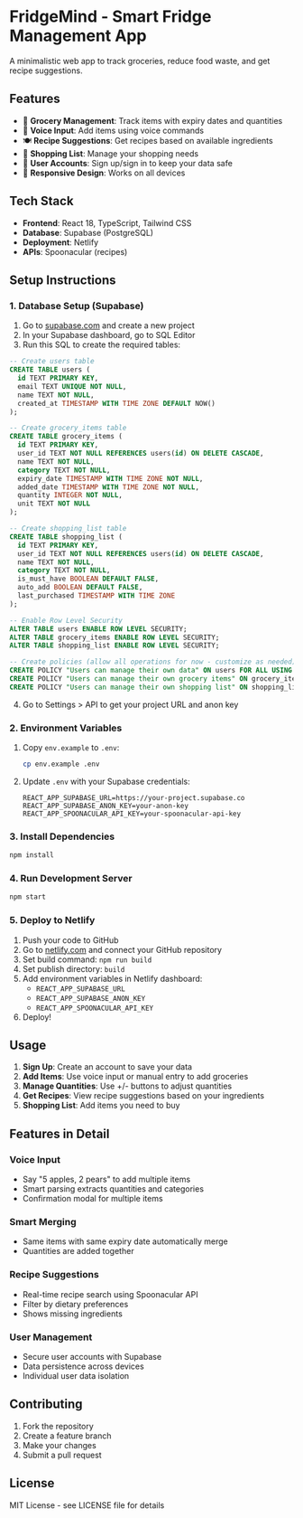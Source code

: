 # FridgeMind - Smart Fridge Management App

A minimalistic web app to track groceries, reduce food waste, and get recipe suggestions.

## Features

- 🍎 **Grocery Management**: Track items with expiry dates and quantities
- 🎤 **Voice Input**: Add items using voice commands
- 🍽️ **Recipe Suggestions**: Get recipes based on available ingredients
- 🛒 **Shopping List**: Manage your shopping needs
- 👤 **User Accounts**: Sign up/sign in to keep your data safe
- 📱 **Responsive Design**: Works on all devices

## Tech Stack

- **Frontend**: React 18, TypeScript, Tailwind CSS
- **Database**: Supabase (PostgreSQL)
- **Deployment**: Netlify
- **APIs**: Spoonacular (recipes)

## Setup Instructions

### 1. Database Setup (Supabase)

1. Go to [supabase.com](https://supabase.com) and create a new project
2. In your Supabase dashboard, go to SQL Editor
3. Run this SQL to create the required tables:

```sql
-- Create users table
CREATE TABLE users (
  id TEXT PRIMARY KEY,
  email TEXT UNIQUE NOT NULL,
  name TEXT NOT NULL,
  created_at TIMESTAMP WITH TIME ZONE DEFAULT NOW()
);

-- Create grocery_items table
CREATE TABLE grocery_items (
  id TEXT PRIMARY KEY,
  user_id TEXT NOT NULL REFERENCES users(id) ON DELETE CASCADE,
  name TEXT NOT NULL,
  category TEXT NOT NULL,
  expiry_date TIMESTAMP WITH TIME ZONE NOT NULL,
  added_date TIMESTAMP WITH TIME ZONE NOT NULL,
  quantity INTEGER NOT NULL,
  unit TEXT NOT NULL
);

-- Create shopping_list table
CREATE TABLE shopping_list (
  id TEXT PRIMARY KEY,
  user_id TEXT NOT NULL REFERENCES users(id) ON DELETE CASCADE,
  name TEXT NOT NULL,
  category TEXT NOT NULL,
  is_must_have BOOLEAN DEFAULT FALSE,
  auto_add BOOLEAN DEFAULT FALSE,
  last_purchased TIMESTAMP WITH TIME ZONE
);

-- Enable Row Level Security
ALTER TABLE users ENABLE ROW LEVEL SECURITY;
ALTER TABLE grocery_items ENABLE ROW LEVEL SECURITY;
ALTER TABLE shopping_list ENABLE ROW LEVEL SECURITY;

-- Create policies (allow all operations for now - customize as needed)
CREATE POLICY "Users can manage their own data" ON users FOR ALL USING (true);
CREATE POLICY "Users can manage their own grocery items" ON grocery_items FOR ALL USING (true);
CREATE POLICY "Users can manage their own shopping list" ON shopping_list FOR ALL USING (true);
```

4. Go to Settings > API to get your project URL and anon key

### 2. Environment Variables

1. Copy `env.example` to `.env`:
   ```bash
   cp env.example .env
   ```

2. Update `.env` with your Supabase credentials:
   ```
   REACT_APP_SUPABASE_URL=https://your-project.supabase.co
   REACT_APP_SUPABASE_ANON_KEY=your-anon-key
   REACT_APP_SPOONACULAR_API_KEY=your-spoonacular-api-key
   ```

### 3. Install Dependencies

```bash
npm install
```

### 4. Run Development Server

```bash
npm start
```

### 5. Deploy to Netlify

1. Push your code to GitHub
2. Go to [netlify.com](https://netlify.com) and connect your GitHub repository
3. Set build command: `npm run build`
4. Set publish directory: `build`
5. Add environment variables in Netlify dashboard:
   - `REACT_APP_SUPABASE_URL`
   - `REACT_APP_SUPABASE_ANON_KEY`
   - `REACT_APP_SPOONACULAR_API_KEY`
6. Deploy!

## Usage

1. **Sign Up**: Create an account to save your data
2. **Add Items**: Use voice input or manual entry to add groceries
3. **Manage Quantities**: Use +/- buttons to adjust quantities
4. **Get Recipes**: View recipe suggestions based on your ingredients
5. **Shopping List**: Add items you need to buy

## Features in Detail

### Voice Input
- Say "5 apples, 2 pears" to add multiple items
- Smart parsing extracts quantities and categories
- Confirmation modal for multiple items

### Smart Merging
- Same items with same expiry date automatically merge
- Quantities are added together

### Recipe Suggestions
- Real-time recipe search using Spoonacular API
- Filter by dietary preferences
- Shows missing ingredients

### User Management
- Secure user accounts with Supabase
- Data persistence across devices
- Individual user data isolation

## Contributing

1. Fork the repository
2. Create a feature branch
3. Make your changes
4. Submit a pull request

## License

MIT License - see LICENSE file for details